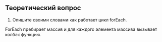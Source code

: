 ## Теоретический вопрос

1. Опишите своими словами как работает цикл forEach.

ForEach пребирает массив и для каждого элемента массива вызывает колбэк функцию.